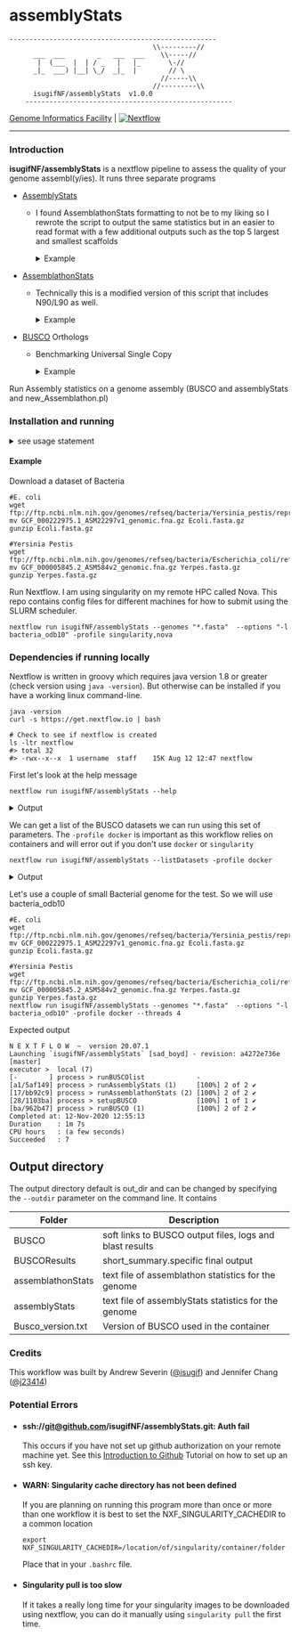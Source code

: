 # assemblyStats

```
----------------------------------------------------
                                    \\---------//       
      ___  ___        _   ___  ___    \\-----//        
       |  (___  |  | / _   |   |_       \-//         
      _|_  ___) |__| \_/  _|_  |        // \        
                                      //-----\\       
                                    //---------\\       
      isugifNF/assemblyStats  v1.0.0       
    ----------------------------------------------------
```

[Genome Informatics Facility](https://gif.biotech.iastate.edu/) | [![Nextflow](https://img.shields.io/badge/nextflow-%E2%89%A519.10.0-brightgreen.svg)](https://www.nextflow.io/)

---



### Introduction

**isugifNF/assemblyStats** is a nextflow pipeline to assess the quality of your genome assembl(y/ies).  It runs three separate programs

* [AssemblyStats](https://github.com/ISUgenomics/swift/blob/master/bin/assemblyStats.swift)
  * I found AssemblathonStats formatting to not be to my liking so I rewrote the script to output the same statistics but in an easier to read format with a few additional outputs such as the top 5 largest and smallest scaffolds
    <details><summary>Example</summary>

    <pre>
    ```
    Number of Scaffolds:                 3
    Total Nucleotide content             4658411
    Longest Scaffold:                  4553770       >NC_017168.1 Yersinia pestis A1122, complete sequence
    Shortest Scaffolds:                  8431        >NC_017170.1 Yersinia pestis A1122 plasmid unnamed, complete sequence
    Mean Scaffold Size                   1552803
    Median Scaffold length               96210.0
    N50 Scaffold length                  4553770
    L50 Scaffold length                  1
    N90 Scaffold length                  4553770
    L90 Scaffold length                  1
                                          #Scaffs   % Scaffolds      Nucleotides     % Nucleotide Content
    Number of Scaffolds [0-1K) nt         0          0.0 %             0               0.0 %
    Number of Scaffolds [1K-10K) nt       1          33.33 %         8431       0.180 %
    Number of Scaffolds [10K-100K) nt     1          33.33 %         96210   2.065 %
    Number of Scaffolds [100K-1M) nt      0          0.0 %   0       0.0 %
    Number of Scaffolds [1M-10M) nt       1          33.33 %         4553770         97.75 %
    Number of Scaffolds > 10M nt          0          0.0 %   0       0.0 %

    ```

    </pre>
    </details>
* [AssemblathonStats](https://github.com/KorfLab/Assemblathon/blob/master/assemblathon_stats.pl)
  * Technically this is a modified version of this script that includes N90/L90 as well.
    <details><summary>Example</summary>

    <pre>
    ```
    ---------------- Information for assembly 'Ecoli.fasta' ----------------
                                     Number of scaffolds          3
                                 Total size of scaffolds    4658411
                                        Longest scaffold    4553770
                                       Shortest scaffold       8431
                             Number of scaffolds > 1K nt          3 100.0%
                            Number of scaffolds > 10K nt          2  66.7%
                           Number of scaffolds > 100K nt          1  33.3%
                             Number of scaffolds > 1M nt          1  33.3%
                            Number of scaffolds > 10M nt          0   0.0%
                                      Mean scaffold size    1552804
                                    Median scaffold size      96210
                                     N50 scaffold length    4553770
                                      L50 scaffold count          1
                                     n90 scaffold length    4553770
                                      L90 scaffold count          1
                                             scaffold %A      26.07
                                             scaffold %C      23.69
                                             scaffold %G      23.94
                                             scaffold %T      26.30
                                             scaffold %N       0.00
                                     scaffold %non-ACGTN       0.00
                         Number of scaffold non-ACGTN nt          0
            Percentage of assembly in scaffolded contigs       0.0%
          Percentage of assembly in unscaffolded contigs     100.0%
                  Average number of contigs per scaffold        1.0
                  Average length of break (>25 Ns) between contigs in scaffold          0
                                       Number of contigs          3
                          Number of contigs in scaffolds          0
                      Number of contigs not in scaffolds          3
                                   Total size of contigs    4658411
                                          Longest contig    4553770
                                         Shortest contig       8431
                               Number of contigs > 1K nt          3 100.0%
                              Number of contigs > 10K nt          2  66.7%
                             Number of contigs > 100K nt          1  33.3%
                               Number of contigs > 1M nt          1  33.3%
                              Number of contigs > 10M nt          0   0.0%
                                        Mean contig size    1552804
                                      Median contig size      96210
                                       N50 contig length    4553770
                                        L50 contig count          1
                                       n90 contig length    4553770
                                        L90 contig count          1
                                               contig %A      26.07
                                               contig %C      23.69
                                               contig %G      23.94
                                               contig %T      26.30
                                               contig %N       0.00
                                       contig %non-ACGTN       0.00
                           Number of contig non-ACGTN nt          0
    ```

    </pre>
    </details>

* [BUSCO](https://busco.ezlab.org)  Orthologs
  * Benchmarking Universal Single Copy
    <details><summary>Example</summary>
    <pre>

    ```

            ***** Results:*****

            C:100.0%[S:100.0%,D:0.0%],F:0.0%,M:0.0%,n:124      
            124     Complete BUSCOs (C)                        
            124     Complete and single-copy BUSCOs (S)        
            0       Complete and duplicated BUSCOs (D)         
            0       Fragmented BUSCOs (F)                      
            0       Missing BUSCOs (M)                         
            124     Total BUSCO groups searched     
    ```

    </pre>
    </details>

Run Assembly statistics on a genome assembly (BUSCO and assemblyStats and new_Assemblathon.pl)

### Installation and running


<details><summary>see usage statement</summary>

```
Usage:
    The typical command for running the pipeline are as follows:

    nextflow run isugifNF/assemblyStats --genomes "*fasta" --outdir newStats3 --threads 16 --options "-l eukaryota_odb10" -profile condo,singularity
    nextflow run isugifNF/assemblyStats --genomes "*fasta" --outdir newStats3 --threads 16 --options "-l mollusca_odb10" -profile condo,singularity --buscoOnly

    Mandatory arguments:

    --genomes                      genome assembly fasta files to run stats on. (./data/*.fasta)
    -profile singularity (docker)           as of now, this workflow only works using singularity or docker and requires this profile [be sure singularity is in your path]

    Optional arguments:
    --outdir                       Output directory to place final output
    --threads                      Number of CPUs to use during the NanoPlot job [16]
    --queueSize                    Maximum number of jobs to be queued [18]
    --options                      ["--auto-lineage"], you may also consider  "--auto-lineage-prok","--auto-lineage-euk",""-l eukaryota_odb10"
    --listDatasets                 Display the list of available BUSCO lineage datasets to use in --options pipeline parameter.
    buscoOnly                      When you just want to run a different lineage and not rerun the assemblathon stats
    --help                         This usage statement.

```



</details>

#### Example

Download a dataset of Bacteria
```
#E. coli
wget ftp://ftp.ncbi.nlm.nih.gov/genomes/refseq/bacteria/Yersinia_pestis/representative/GCF_000222975.1_ASM22297v1/GCF_000222975.1_ASM22297v1_genomic.fna.gz
mv GCF_000222975.1_ASM22297v1_genomic.fna.gz Ecoli.fasta.gz
gunzip Ecoli.fasta.gz

#Yersinia Pestis
wget ftp://ftp.ncbi.nlm.nih.gov/genomes/refseq/bacteria/Escherichia_coli/reference/GCF_000005845.2_ASM584v2/GCF_000005845.2_ASM584v2_genomic.fna.gz
mv GCF_000005845.2_ASM584v2_genomic.fna.gz Yerpes.fasta.gz
gunzip Yerpes.fasta.gz
```

Run Nextflow.  I am using singularity on my remote HPC called Nova. This repo contains config files for different machines for how to submit using the SLURM scheduler.

```
nextflow run isugifNF/assemblyStats --genomes "*.fasta"  --options "-l bacteria_odb10" -profile singularity,nova
```
### Dependencies if running locally

Nextflow is written in groovy which requires java version 1.8 or greater (check version using `java -version`). But otherwise can be installed if you have a working linux command-line.

```
java -version
curl -s https://get.nextflow.io | bash

# Check to see if nextflow is created
ls -ltr nextflow
#> total 32
#> -rwx--x--x  1 username  staff    15K Aug 12 12:47 nextflow
```

First let's look at the help message
```
nextflow run isugifNF/assemblyStats --help
```
<details><summary>Output</summary>

<pre>

              N E X T F L O W  ~  version 20.07.1
              Launching `isugifNF/assemblyStats/main.nf` [magical_colden] - revision: a156628d62
              ----------------------------------------------------
                                                  \\---------//       
                    ___  ___        _   ___  ___    \\-----//        
                     |  (___  |  | / _   |   |_       \-//         
                    _|_  ___) |__| \_/  _|_  |        // \        
                                                    //-----\\       
                                                  //---------\\       
                    isugifNF/nanoQCtrim  v1.0.0       
                  ----------------------------------------------------
              Usage:
                    The typical command for running the pipeline are as follows:

                    nextflow run isugifNF/assemblyStats --genomes "*fasta" --outdir newStats3 --threads 16 --options "-l eukaryota_odb10" -profile condo,singularity
                    nextflow run isugifNF/assemblyStats --genomes "*fasta" --outdir newStats3 --threads 16 --options "-l mollusca_odb10" -profile condo,singularity --buscoOnly

                    Mandatory arguments:

                    --genomes                      genome assembly fasta files to run stats on. (./data/*.fasta)
                    -profile singularity (docker)          as of now, this workflow only works using singularity or docker and requires this profile [be sure singularity is in your path or loaded by a module]

                    Optional arguments:
                    --outdir                       Output directory to place final output
                    --threads                      Number of CPUs to use during the NanoPlot job [16]
                    --queueSize                    Maximum number of jobs to be queued [18]
                    --options                      ["--auto-lineage"], you may also consider  "--auto-lineage-prok","--auto-lineage-euk",""-l eukaryota_odb10"
                    --listDatasets                 Display the list of available BUSCO lineage datasets to use in --options pipeline parameter.
                    buscoOnly                      When you just want to run a different lineage and not rerun the assemblathon stats
                    --help                         This usage statement.

</pre>
</details>

We can get a list of the BUSCO datasets we can run using this set of parameters.  The `-profile docker` is important as this workflow relies on containers and will error out if you don't use `docker` or `singularity`

```
nextflow run isugifNF/assemblyStats --listDatasets -profile docker
```
<details><summary>Output</summary>

<pre>
            N E X T F L O W  ~  version 20.07.1
Launching `isugifNF/assemblyStats/main.nf` [amazing_colden] - revision: a156628d62
executor >  local (1)
[6c/31848c] process > runBUSCOlist [  0%] 0 of 1
INFO:	Downloading information on latest versions of BUSCO data...
INFO:	Downloading file 'https://busco-data.ezlab.org/v4/data/information/lineages_list.2019-11-27.txt.tar.gz'
INFO:	Decompressing file '/Users/severin/work/6c/31848cd8f040c93f4047d085609d69/busco_downloads/information/lineages_list.2019-11-27.txt.tar.gz'

################################################

Datasets available to be used with BUSCOv4 as of 2019/11/27:

 bacteria_odb10
     - acidobacteria_odb10
     - actinobacteria_phylum_odb10
         - actinobacteria_class_odb10
             - corynebacteriales_odb10
             - micrococcales_odb10
             - propionibacteriales_odb10
             - streptomycetales_odb10
             - streptosporangiales_odb10
         - coriobacteriia_odb10
             - coriobacteriales_odb10
     - aquificae_odb10
     - bacteroidetes-chlorobi_group_odb10
         - bacteroidetes_odb10
             - bacteroidia_odb10
                 - bacteroidales_odb10
             - cytophagia_odb10
                 - cytophagales_odb10
             - flavobacteriia_odb10
                 - flavobacteriales_odb10
             - sphingobacteriia_odb10
         - chlorobi_odb10
     - chlamydiae_odb10
     - chloroflexi_odb10
     - cyanobacteria_odb10
         - chroococcales_odb10
         - nostocales_odb10
         - oscillatoriales_odb10
         - synechococcales_odb10
     - firmicutes_odb10
         - bacilli_odb10
             - bacillales_odb10
             - lactobacillales_odb10
         - clostridia_odb10
             - clostridiales_odb10
             - thermoanaerobacterales_odb10
         - selenomonadales_odb10
         - tissierellia_odb10
             - tissierellales_odb10
     - fusobacteria_odb10
         - fusobacteriales_odb10
     - planctomycetes_odb10
     - proteobacteria_odb10
         - alphaproteobacteria_odb10
             - rhizobiales_odb10
                 - rhizobium-agrobacterium_group_odb10
             - rhodobacterales_odb10
             - rhodospirillales_odb10
             - rickettsiales_odb10
             - sphingomonadales_odb10
         - betaproteobacteria_odb10
             - burkholderiales_odb10
             - neisseriales_odb10
             - nitrosomonadales_odb10
         - delta-epsilon-subdivisions_odb10
             - deltaproteobacteria_odb10
                 - desulfobacterales_odb10
                 - desulfovibrionales_odb10
                 - desulfuromonadales_odb10
             - epsilonproteobacteria_odb10
                 - campylobacterales_odb10
         - gammaproteobacteria_odb10
             - alteromonadales_odb10
             - cellvibrionales_odb10
             - chromatiales_odb10
             - enterobacterales_odb10
             - legionellales_odb10
             - oceanospirillales_odb10
             - pasteurellales_odb10
             - pseudomonadales_odb10
             - thiotrichales_odb10
             - vibrionales_odb10
             - xanthomonadales_odb10
     - spirochaetes_odb10
         - spirochaetia_odb10
             - spirochaetales_odb10
     - synergistetes_odb10
     - tenericutes_odb10
         - mollicutes_odb10
             - entomoplasmatales_odb10
             - mycoplasmatales_odb10
     - thermotogae_odb10
     - verrucomicrobia_odb10
 archaea_odb10
     - thaumarchaeota_odb10
     - thermoprotei_odb10
         - thermoproteales_odb10
         - sulfolobales_odb10
         - desulfurococcales_odb10
     - euryarchaeota_odb10
         - thermoplasmata_odb10
         - methanococcales_odb10
         - methanobacteria_odb10
         - methanomicrobia_odb10
             - methanomicrobiales_odb10
         - halobacteria_odb10
             - halobacteriales_odb10
             - natrialbales_odb10
             - haloferacales_odb10
 eukaryota_odb10
     - alveolata_odb10
         - apicomplexa_odb10
             - aconoidasida_odb10
                 - plasmodium_odb10
             - coccidia_odb10
     - euglenozoa_odb10
     - fungi_odb10
         - ascomycota_odb10
             - dothideomycetes_odb10
                 - capnodiales_odb10
                 - pleosporales_odb10
             - eurotiomycetes_odb10
                 - chaetothyriales_odb10
                 - eurotiales_odb10
                 - onygenales_odb10
             - leotiomycetes_odb10
                 - helotiales_odb10
             - saccharomycetes_odb10
             - sordariomycetes_odb10
                 - glomerellales_odb10
                 - hypocreales_odb10
         - basidiomycota_odb10
             - agaricomycetes_odb10
                 - agaricales_odb10
                 - boletales_odb10
                 - polyporales_odb10
             - tremellomycetes_odb10
         - microsporidia_odb10
         - mucoromycota_odb10
             - mucorales_odb10
     - metazoa_odb10
         - arthropoda_odb10
             - arachnida_odb10
             - insecta_odb10
                 - endopterygota_odb10
                     - diptera_odb10
                     - hymenoptera_odb10
                     - lepidoptera_odb10
                 - hemiptera_odb10
         - mollusca_odb10
         - nematoda_odb10
         - vertebrata_odb10
             - actinopterygii_odb10
                 - cyprinodontiformes_odb10
             - tetrapoda_odb10
                 - mammalia_odb10
                     - eutheria_odb10
                         - euarchontoglires_odb10
                             - glires_odb10
                             - primates_odb10
                         - laurasiatheria_odb10
                             - carnivora_odb10
                             - cetartiodactyla_odb10
                 - sauropsida_odb10
                     - aves_odb10
                         - passeriformes_odb10
     - stramenopiles_odb10
     - viridiplantae_odb10
         - chlorophyta_odb10
         - embryophyta_odb10
             - liliopsida_odb10
                 - poales_odb10
             - eudicots_odb10
                 - brassicales_odb10
                 - fabales_odb10
                 - solanales_odb10
executor >  local (1)
[6c/31848c] process > runBUSCOlist [100%] 1 of 1 ✔

            </pre>
</details>

Let's use a couple of small Bacterial genome for the test. So we will use  bacteria_odb10

```
#E. coli
wget ftp://ftp.ncbi.nlm.nih.gov/genomes/refseq/bacteria/Yersinia_pestis/representative/GCF_000222975.1_ASM22297v1/GCF_000222975.1_ASM22297v1_genomic.fna.gz
mv GCF_000222975.1_ASM22297v1_genomic.fna.gz Ecoli.fasta.gz
gunzip Ecoli.fasta.gz

#Yersinia Pestis
wget ftp://ftp.ncbi.nlm.nih.gov/genomes/refseq/bacteria/Escherichia_coli/reference/GCF_000005845.2_ASM584v2/GCF_000005845.2_ASM584v2_genomic.fna.gz
mv GCF_000005845.2_ASM584v2_genomic.fna.gz Yerpes.fasta.gz
gunzip Yerpes.fasta.gz
nextflow run isugifNF/assemblyStats --genomes "*.fasta"  --options "-l bacteria_odb10" -profile docker --threads 4
```

Expected output
```
N E X T F L O W  ~  version 20.07.1
Launching `isugifNF/assemblyStats` [sad_boyd] - revision: a4272e736e [master]
executor >  local (7)
[-        ] process > runBUSCOlist             -
[a1/5af149] process > runAssemblyStats (1)     [100%] 2 of 2 ✔
[17/bb92c9] process > runAssemblathonStats (2) [100%] 2 of 2 ✔
[28/1103ba] process > setupBUSCO               [100%] 1 of 1 ✔
[ba/962b47] process > runBUSCO (1)             [100%] 2 of 2 ✔
Completed at: 12-Nov-2020 12:55:13
Duration    : 1m 7s
CPU hours   : (a few seconds)
Succeeded   : 7
```

## Output directory

The output directory default is out_dir and can be changed by specifying the `--outdir` parameter on the command line.  It contains

|Folder| Description|
| -- | -- |
|BUSCO | soft links to BUSCO output files, logs and blast results|
|BUSCOResults| short_summary.specific final output|
|assemblathonStats| text file of assemblathon statistics for the genome|
|assemblyStats| text file of assemblyStats statistics for the genome|
|Busco_version.txt| Version of BUSCO used in the container|


### Credits

This workflow was built by Andrew Severin ([@isugif](https://github.com/isugif)) and Jennifer Chang ([@j23414](https://github.com/j23414))


### Potential Errors

* #### ssh://git@github.com/isugifNF/assemblyStats.git: Auth fail

  This occurs if you have not set up github authorization on your remote machine yet.  See this [Introduction to Github](https://bioinformaticsworkbook.org/Appendix/github/introgithub#gsc.tab=0) Tutorial on how to set up an ssh key.
* #### WARN: Singularity cache directory has not been defined
  If you are planning on running this program more than once or more than one workflow it is best to set the NXF_SINGULARITY_CACHEDIR to a common location
  ```
  export NXF_SINGULARITY_CACHEDIR=/location/of/singularity/container/folder
  ```
  Place that in your `.bashrc` file.
* #### Singularity pull is too slow
  If it takes a really long time for your singularity images to be downloaded using nextflow, you can do it manually using `singularity pull` the first time.
